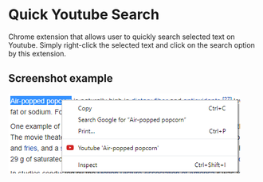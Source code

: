 # Quick Youtube Search

Chrome extension that allows user to quickly search selected text on Youtube.  Simply right-click the selected text and click on the search option by this extension.

## Screenshot example

![example screenshot](images/example.png "Example screenshot")
